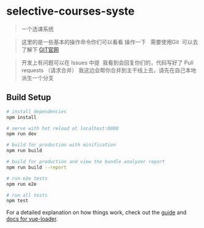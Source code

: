 # selective-courses-syste

> 一个选课系统

> 这里的是一些基本的操作命令你们可以看看 操作一下   需要使用Git  可以去了解下 [GIT官网](https://git-scm.com/)

> 开发上有问题可以在 Issues 中提  我看到会回复你们的，代码写好了 Pull requests （请求合并） 我这边会帮你合并到主干线上去，请先在自己本地派生一个分支
## Build Setup

``` bash
# install dependencies
npm install

# serve with hot reload at localhost:8080
npm run dev

# build for production with minification
npm run build

# build for production and view the bundle analyzer report
npm run build --report

# run e2e tests
npm run e2e

# run all tests
npm test
```

For a detailed explanation on how things work, check out the [guide](http://vuejs-templates.github.io/webpack/) and [docs for vue-loader](http://vuejs.github.io/vue-loader).
